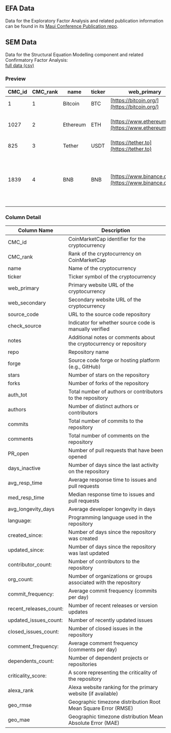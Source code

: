 ## EFA Data
Data for the Exploratory Factor Analysis and related publication information can be found in its [Maui Conference Publication repo](https://github.com/millecodex/maui).

## SEM Data
Data for the Structural Equation Modelling component and related Confirmatory Factor Analysis:\
[full data (csv)](/health-data-top-600.csv)

### Preview
| CMC_id | CMC_rank |    name    | ticker |             web_primary             |           web_secondary            |              source_code             | check_source |                  notes                  |              repo               |   forge   | stars | forks | auth_tot | authors | commits | comments | PR_open | days_inactive | avg_resp_time | med_resp_time | avg_longevity_days | language: | created_since: | updated_since: | contributor_count: | org_count: | commit_frequency: | recent_releases_count: | updated_issues_count: | closed_issues_count: | comment_frequency: | dependents_count: | criticality_score: | alexa_rank | geo_rmse | geo_mae |
|-------|----------|------------|--------|-----------------------------------|-----------------------------------|-------------------------------------|--------------|------------------------------------------|----------------------------------|-----------|-------|-------|----------|---------|---------|----------|--------|--------------|--------------|---------------|-------------------|------------|-----------------|-----------------|-------------------|------------|--------------------|-----------------------|-----------------------|--------------------|--------------------|-----------------|-----------|----------|----------|----------|
|   1   |    1     |  Bitcoin   |  BTC   | [https://bitcoin.org/](https://bitcoin.org/) |                                       | [https://github.com/bitcoin/bitcoin](https://github.com/bitcoin/bitcoin) |       y      |                                          |     bitcoin/bitcoin     |  github   | 72112 | 59013 |   6242   |   150.33   |   360   |  2440.67  | 170.67 |    0.006     |     17.55    |      2.9      |      427.11        |    C++     |      153       |        0        |       1050        |      3     |       56.2        |           2           |          4074           |         3595          |        1.1         |      492320       |      0.84683      |    8149   | 0.268019409 | 0.164839059 |
|  1027 |    2     |  Ethereum  |  ETH   | [https://www.ethereum.org/](https://www.ethereum.org/) | [https://en.wikipedia.org/wiki/Ethereum](https://en.wikipedia.org/wiki/Ethereum) | [https://github.com/ethereum/go-ethereum](https://github.com/ethereum/go-ethereum) |       y      |                                          |  ethereum/go-ethereum  |  github   | 40452 | 28052 |   7465   |   164   |    45   |   448   | 76.67  |    0.019     |     13.18    |      1.45     |      282.49        |     Go     |      100       |        0        |        698         |      7     |      13.6        |          15           |          574           |         448          |        1.6         |      81168        |      0.82061      |    2358   | 0.327910515 | 0.198670396 |
|  825  |    3     |   Tether   |  USDT  |           [https://tether.to](https://tether.to)          |             private             |                                           |              |                                          |                                 |           | 34722 |       |       |          |         |         |          |        |              |              |               |                   |            |                |                |                   |            |                    |                       |                       |                    |                    |       0     |  0.56422  |    110   | 0.361854174 | 0.219124982 |
|  1839 |    4     |    BNB     |  BNB   | [https://www.binance.com/](https://www.binance.com/) |                                       | [https://github.com/bnb-chain/bsc](https://github.com/bnb-chain/bsc) |       y      | fork of go-ethereum; updated repo to bnb-chain mar.2022 | bnb-chain/bsc |  github   |   79  |   71  |    73    |    38   |    5    |   121    |   2    |    0.076     |     5.44     |     2.88      |      13.95         |     Go     |      100       |        2        |        614         |      7     |      3.9         |          14           |          198           |         150          |        2.4         |       0        |      0.56422      |    110   | 0.361854174 | 0.219124982 |


### Column Detail
| Column Name            | Description                                                                                   |
| ---------------------- | --------------------------------------------------------------------------------------------- |
| CMC_id                 | CoinMarketCap identifier for the cryptocurrency                                               |
| CMC_rank               | Rank of the cryptocurrency on CoinMarketCap                                                    |
| name                   | Name of the cryptocurrency                                                                      |
| ticker                 | Ticker symbol of the cryptocurrency                                                            |
| web_primary            | Primary website URL of the cryptocurrency                                                       |
| web_secondary          | Secondary website URL of the cryptocurrency                                                     |
| source_code            | URL to the source code repository                                                                |
| check_source           | Indicator for whether source code is manually verified                                      |
| notes                  | Additional notes or comments about the cryptocurrency or repository                              |
| repo                   | Repository name                                                                    |
| forge                  | Source code forge or hosting platform (e.g., GitHub)                                            |
| stars                  | Number of stars on the repository                                                   |
| forks                  | Number of forks of the repository                                                      |
| auth_tot               | Total number of authors or contributors to the repository                                         |
| authors                | Number of distinct authors or contributors                                                       |
| commits                | Total number of commits to the repository                                                         |
| comments               | Total number of comments on the repository                                                        |
| PR_open                | Number of pull requests that have been opened                                     |
| days_inactive          | Number of days since the last activity on the repository                                          |
| avg_resp_time          | Average response time to issues and pull requests                                       |
| med_resp_time          | Median response time to issues and pull requests                                        |
| avg_longevity_days     | Average developer longevity in days                                         |
| language:              | Programming language used in the repository                                                     |
| created_since:         | Number of days since the repository was created                                                   |
| updated_since:         | Number of days since the repository was last updated                                              |
| contributor_count:     | Number of contributors to the repository                                                           |
| org_count:             | Number of organizations or groups associated with the repository                                   |
| commit_frequency:      | Average commit frequency (commits per day)                                                         |
| recent_releases_count: | Number of recent releases or version updates                                                      |
| updated_issues_count:  | Number of recently updated issues                                                                 |
| closed_issues_count:   | Number of closed issues in the repository                                                          |
| comment_frequency:     | Average comment frequency (comments per day)                                                       |
| dependents_count:      | Number of dependent projects or repositories                                                        |
| criticality_score:     | A score representing the criticality of the repository                                              |
| alexa_rank             | Alexa website ranking for the primary website (if available)                                       |
| geo_rmse               | Geographic timezone distribution Root Mean Square Error (RMSE)                                  |
| geo_mae                | Geographic timezone distribution Mean Absolute Error (MAE)                                |

